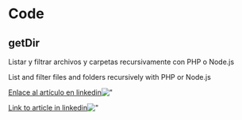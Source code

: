 # Code

## getDir
Listar y filtrar archivos y carpetas recursivamente con PHP o Node.js

List and filter files and folders recursively with PHP or Node.js

[Enlace al artículo en linkedin](https://www.linkedin.com/pulse/listar-y-filtrar-archivos-carpetas-recursivamente-con-alonso-l%C3%B3pez-1e/)!["](https://www.alonso-lopez.es/pixel.webp?git-code "")

 [Link to article in linkedin](https://www.linkedin.com/pulse/listar-y-filtrar-archivos-carpetas-recursivamente-con-alonso-l%C3%B3pez-1e/)!["](https://www.alonso-lopez.es/pixel.webp?git-code "")